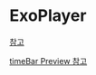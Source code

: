 # ExoPlayer

[참고](https://jungwoon.github.io/android/library/2020/11/06/ExoPlayer.html)

[timeBar Preview 참고](https://camposha.info/android-examples/android-exoplayer-video-preview/#gsc.tab=0)
